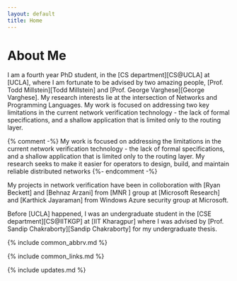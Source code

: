 ```yaml
---
layout: default
title: Home
---
```

<main id="main" class="site-main">

<h1 class="title-small-caps">About Me</h1>

<div class="bio" markdown="1">
I am a fourth year PhD student, in the [CS department][CS@UCLA] at [UCLA], where I am fortunate to be advised by two amazing people, [Prof. Todd Millstein][Todd Millstein] and [Prof. George Varghese][George Varghese]. My research interests lie at the intersection of Networks and Programming Languages. My work is focused on addressing two key limitations in the current network verification technology - the lack of formal specifications, and a shallow application that is limited only to the routing layer. 

{% comment -%}
My work is focused on addressing the limitations in the current network verification technology - the lack of formal specifications, and a shallow application that is limited only to the routing layer.
My research seeks to make it easier for operators to design, build, and maintain reliable distributed networks
{%- endcomment -%}

My projects in network verification have been in colloboration with [Ryan Beckett] and [Behnaz Arzani] from [MNR ] group at [Microsoft Research] and [Karthick Jayaraman] from Windows Azure security group at Microsoft.

Before [UCLA] happened, I  was an undergraduate student in the [CSE department][CS@IITKGP] at [IIT Kharagpur] where I was advised by [Prof. Sandip Chakraborty][Sandip Chakraborty] for my undergraduate thesis.

{% include common_abbrv.md %}

{% include common_links.md %}
</div>

{% include updates.md %}


</main>



